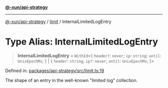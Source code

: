 [**@-xun/api-strategy**](../../README.md)

***

[@-xun/api-strategy](../../README.md) / [limit](../README.md) / InternalLimitedLogEntry

# Type Alias: InternalLimitedLogEntry

> **InternalLimitedLogEntry** = `WithId`\<\{ `header?`: `never`; `ip`: `string`; `until`: `UnixEpochMs`; \} \| \{ `header`: `string`; `ip?`: `never`; `until`: `UnixEpochMs`; \}\>

Defined in: [packages/api-strategy/src/limit.ts:19](https://github.com/Xunnamius/api-utils/blob/d69fc4b10948b0fd555b5e8b1869b9e8266c0fb8/packages/api-strategy/src/limit.ts#L19)

The shape of an entry in the well-known "limited log" collection.
